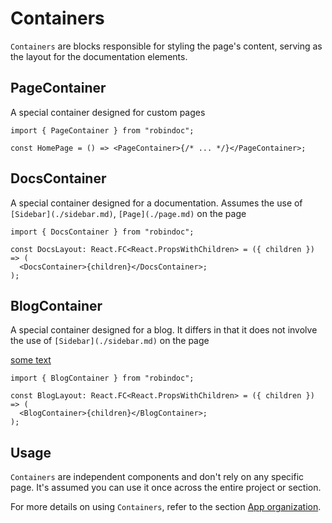 # Containers

`Containers` are blocks responsible for styling the page's content, serving as the layout for the documentation elements.

## PageContainer

A special container designed for custom pages

```tsx filename="app/page.tsx"
import { PageContainer } from "robindoc";

const HomePage = () => <PageContainer>{/* ... */}</PageContainer>;
```

## DocsContainer

A special container designed for a documentation. Assumes the use of `[Sidebar](./sidebar.md)`, `[Page](./page.md)` on the page

```tsx filename="app/docs/layout.tsx"
import { DocsContainer } from "robindoc";

const DocsLayout: React.FC<React.PropsWithChildren> = ({ children }) => (
  <DocsContainer>{children}</DocsContainer>;
);
```

## BlogContainer

A special container designed for a blog. It differs in that it does not involve the use of `[Sidebar](./sidebar.md)` on the page

<a href="./sidebar.md">some text</a>

```tsx filename="app/blog/layout.tsx"
import { BlogContainer } from "robindoc";

const BlogLayout: React.FC<React.PropsWithChildren> = ({ children }) => (
  <BlogContainer>{children}</BlogContainer>;
);
```

## Usage

`Containers` are independent components and don't rely on any specific page. It's assumed you can use it once across the entire project or section.

For more details on using `Containers`, refer to the section [App organization](../../01-getting-started/04-app-organization.md).
